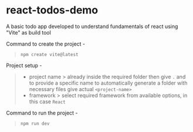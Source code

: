# react-todos-demo

A basic todo app developed to understand fundamentals of react using "Vite" as build tool

Command to create the project -
  > `npm create vite@latest`
  
Project setup - 
  > * project name > already inside the required folder then give `.` and to provide a specific name to automatically generate a folder with necessary files give actual `<project-name>` 
  > * framework > select required framework from available options, in this case `React`

Command to run the project -
  > `npm run dev`

